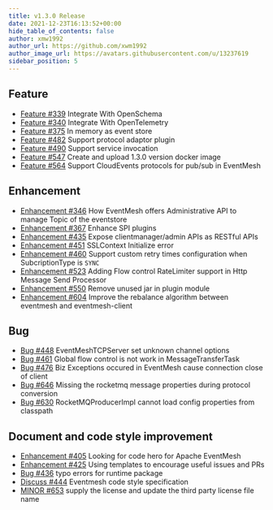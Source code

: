 ```yaml
---
title: v1.3.0 Release
date: 2021-12-23T16:13:52+00:00
hide_table_of_contents: false
author: xmw1992
author_url: https://github.com/xwm1992
author_image_url: https://avatars.githubusercontent.com/u/13237619
sidebar_position: 5
---
```


## Feature

- [Feature #339](https://github.com/apache/eventmesh/issues/339) Integrate With OpenSchema
- [Feature #340](https://github.com/apache/eventmesh/issues/340) Integrate With OpenTelemetry
- [Feature #375](https://github.com/apache/eventmesh/issues/375) In memory as event store
- [Feature #482](https://github.com/apache/eventmesh/issues/482) Support protocol adaptor plugin
- [Feature #490](https://github.com/apache/eventmesh/issues/490) Support service invocation
- [Feature #547](https://github.com/apache/eventmesh/issues/547) Create and upload 1.3.0 version docker image
- [Feature #564](https://github.com/apache/eventmesh/issues/564) Support CloudEvents protocols for pub/sub in EventMesh

## Enhancement

- [Enhancement #346](https://github.com/apache/eventmesh/issues/346) How EventMesh offers Administrative API to manage Topic of the eventstore
- [Enhancement #367](https://github.com/apache/eventmesh/issues/367) Enhance SPI plugins
- [Enhancement #435](https://github.com/apache/eventmesh/issues/435) Expose clientmanager/admin APIs as RESTful APIs
- [Enhancement #451](https://github.com/apache/eventmesh/issues/451) SSLContext Initialize error
- [Enhancement #460](https://github.com/apache/eventmesh/issues/460) Support custom retry times configuration when SubcriptionType is `SYNC`
- [Enhancement #523](https://github.com/apache/eventmesh/issues/523) Adding Flow control RateLimiter support in Http Message Send Processor
- [Enhancement  #550](https://github.com/apache/eventmesh/issues/550) Remove unused jar in plugin module
- [Enhancement #604](https://github.com/apache/eventmesh/issues/604) Improve the rebalance algorithm between eventmesh and eventmesh-client

## Bug

- [Bug #448](https://github.com/apache/eventmesh/issues/448) EventMeshTCPServer set unknown channel options
- [Bug #461](https://github.com/apache/eventmesh/issues/461) Global flow control is not work in MessageTransferTask
- [Bug #476](https://github.com/apache/eventmesh/issues/476) Biz Exceptions occured in EventMesh cause connection close of client
- [Bug #646](https://github.com/apache/eventmesh/issues/646) Missing the rocketmq message properties during protocol conversion
- [Bug #630](https://github.com/apache/eventmesh/issues/630) RocketMQProducerImpl cannot load config properties from classpath

## Document and code style improvement

- [Enhancement #405](https://github.com/apache/eventmesh/issues/405) Looking for code hero for Apache EventMesh
- [Enhancement #425](https://github.com/apache/eventmesh/issues/425) Using templates to encourage useful issues and PRs
- [Bug #436](https://github.com/apache/eventmesh/issues/436) typo errors for runtime package
- [Discuss #444](https://github.com/apache/eventmesh/issues/444) Eventmesh code style specification
- [MINOR #653](https://github.com/apache/eventmesh/pull/653) supply the license and update the third party license file name
